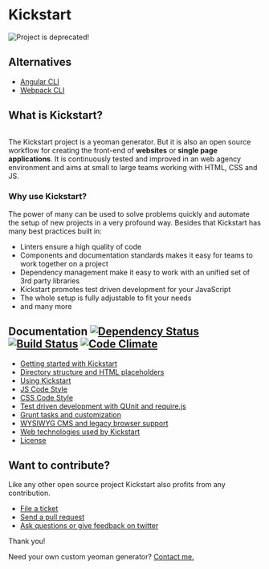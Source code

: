 # Kickstart

![Project is deprecated!](https://cdn.rawgit.com/OpenSourceWorkflow/generator-kickstart/master/deprecation-notice.svg)

## Alternatives

* [Angular CLI](https://angular.io/docs/ts/latest/cli-quickstart.html)
* [Webpack CLI](https://webpack.js.org/api/cli/#components/sidebar/sidebar.jsx)

## What is Kickstart?

<img src="https://raw.githubusercontent.com/markusfalk/generator-kickstart/master/docs/kickstart.png" alt="">


The Kickstart project is a yeoman generator. But it is also an open source workflow for creating the front-end of **websites** or **single page applications**.
It is continuously tested and improved in an web agency environment and aims at small to large teams working with HTML, CSS and JS.

### Why use Kickstart?

The power of many can be used to solve problems quickly and automate the setup of new projects in a very profound way. Besides that Kickstart has many best practices built in:

* Linters ensure a high quality of code
* Components and documentation standards makes it easy for teams to work together on a project
* Dependency management make it easy to work with an unified set of 3rd party libraries
* Kickstart promotes test driven development for your JavaScript
* The whole setup is fully adjustable to fit your needs
* and many more

## Documentation [![Dependency Status](https://gemnasium.com/markusfalk/generator-kickstart.svg)](https://gemnasium.com/markusfalk/generator-kickstart) [![Build Status](https://travis-ci.org/markusfalk/generator-kickstart.svg?branch=20150416_falk_test-creation-pass)](https://travis-ci.org/markusfalk/generator-kickstart) [![Code Climate](https://codeclimate.com/github/markusfalk/generator-kickstart/badges/gpa.svg)](https://codeclimate.com/github/markusfalk/generator-kickstart)

* [Getting started with Kickstart](https://github.com/markusfalk/generator-kickstart/blob/master/docs/getting-started.md)
* [Directory structure and HTML placeholders](https://github.com/markusfalk/generator-kickstart/blob/master/docs/directory-structure.md)
* [Using Kickstart](https://github.com/markusfalk/generator-kickstart/blob/master/docs/using-kickstart.md)
* [JS Code Style](https://github.com/markusfalk/generator-kickstart/blob/master/docs/js-codestyle.md)
* [CSS Code Style](https://github.com/markusfalk/generator-kickstart/blob/master/docs/css-codestyle.md)
* [Test driven development with QUnit and require.js](https://github.com/markusfalk/generator-kickstart/blob/master/docs/unit-tests.md)
* [Grunt tasks and customization](https://github.com/markusfalk/generator-kickstart/blob/master/docs/grunt-customization.md)
* [WYSIWYG CMS and legacy browser support](https://github.com/markusfalk/generator-kickstart/blob/master/docs/wysiwyg-legacy.md)
* [Web technologies used by Kickstart](https://github.com/markusfalk/generator-kickstart/blob/master/docs/technologies.md)
* [License](https://github.com/markusfalk/generator-kickstart/blob/master/docs/license.md)

## Want to contribute?

Like any other open source project Kickstart also profits from any contribution.

* [File a ticket](https://github.com/markusfalk/generator-kickstart/issues)
* [Send a pull request](https://github.com/markusfalk/generator-kickstart/pulls)
* [Ask questions or give feedback on twitter](https://twitter.com/os_workflow)

Thank you!

Need your own custom yeoman generator? [Contact me.](mailto:kickstart@markus-falk.com)
